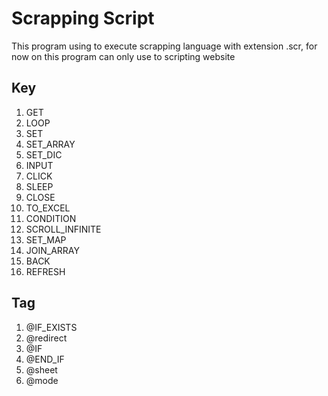 # Scrapping Script
This program using to execute scrapping language with extension .scr, for now on this program can only use to scripting website

## Key

1. GET
2. LOOP
3. SET
4. SET_ARRAY 
5. SET_DIC
6. INPUT
7. CLICK
8. SLEEP
9. CLOSE
10. TO_EXCEL
11. CONDITION
12. SCROLL_INFINITE
13. SET_MAP
14. JOIN_ARRAY
15. BACK
16. REFRESH

## Tag

1. @IF_EXISTS
2. @redirect
3. @IF
4. @END_IF
5. @sheet
6. @mode

